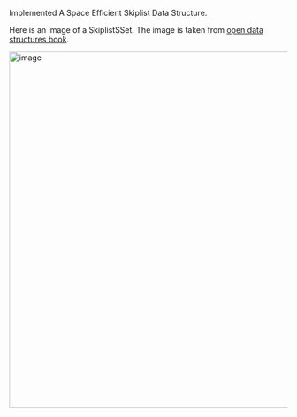 Implemented A Space Efficient Skiplist Data Structure.

Here is an image of a SkiplistSSet. The image is taken from [open data structures book](https://opendatastructures.org/).

<img width="644" alt="image" src="https://user-images.githubusercontent.com/29575804/180267946-79779770-23a7-414d-a456-5821517c16a0.png">
